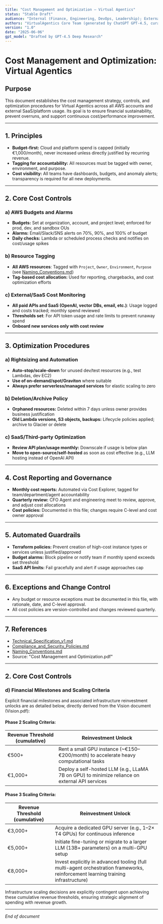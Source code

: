 ```yaml
---
title: "Cost Management and Optimization – Virtual Agentics"
status: "Stable Draft"
audience: "Internal (Finance, Engineering, DevOps, Leadership); External (Auditors, Stakeholders)"
authors: "VirtualAgentics Core Team (generated by ChatGPT GPT-4.5, curated by Ben)"
version: "1.0"
date: "2025-06-06"
gpt_model: "Drafted by GPT-4.5 Deep Research"
---
```


# Cost Management and Optimization: Virtual Agentics

## Purpose

This document establishes the cost management strategy, controls, and optimization procedures for Virtual Agentics across all AWS accounts and external SaaS/platform usage. Its goal is to ensure financial sustainability, prevent overruns, and support continuous cost/performance improvement.

---

## 1. Principles

- **Budget-first:** Cloud and platform spend is capped (initially €1,000/month), never increased unless directly justified by recurring revenue.
- **Tagging for accountability:** All resources must be tagged with owner, environment, and purpose.
- **Cost visibility:** All teams have dashboards, budgets, and anomaly alerts; transparency is required for all new deployments.

---

## 2. Core Cost Controls

### a) AWS Budgets and Alarms

- **Budgets:** Set at organization, account, and project level; enforced for prod, dev, and sandbox OUs
- **Alarms:** Email/Slack/SNS alerts on 70%, 90%, and 100% of budget
- **Daily checks:** Lambda or scheduled process checks and notifies on cost/usage spikes

### b) Resource Tagging

- **All AWS resources**: Tagged with `Project`, `Owner`, `Environment`, `Purpose` (see [Naming_Conventions.md](../Naming_Conventions.md))
- **Tag-based cost allocation:** Used for reporting, chargebacks, and cost optimization efforts

### c) External/SaaS Cost Monitoring

- **All paid APIs and SaaS (OpenAI, vector DBs, email, etc.)**: Usage logged and costs tracked; monthly spend reviewed
- **Thresholds set**: For API token usage and rate limits to prevent runaway spend
- **Onboard new services only with cost review**

---

## 3. Optimization Procedures

### a) Rightsizing and Automation

- **Auto-stop/scale-down** for unused dev/test resources (e.g., test Lambdas, dev EC2)
- **Use of on-demand/spot/Graviton** where suitable
- **Always prefer serverless/managed services** for elastic scaling to zero

### b) Deletion/Archive Policy

- **Orphaned resources:** Deleted within 7 days unless owner provides business justification
- **Old Lambda versions, S3 objects, backups:** Lifecycle policies applied; archive to Glacier or delete

### c) SaaS/Third-party Optimization

- **Review API plan/usage monthly:** Downscale if usage is below plan
- **Move to open-source/self-hosted** as soon as cost effective (e.g., LLM hosting instead of OpenAI API)

---

## 4. Cost Reporting and Governance

- **Monthly cost reports:** Automated via Cost Explorer, tagged for team/department/agent accountability
- **Quarterly review:** CFO Agent and engineering meet to review, approve, and adjust cost allocations
- **Cost policies:** Documented in this file; changes require C-level and cost owner approval

---

## 5. Automated Guardrails

- **Terraform policies:** Prevent creation of high-cost instance types or services unless justified/approved
- **Budget alarms:** Block pipeline or notify team if monthly spend exceeds set threshold
- **SaaS API limits:** Fail gracefully and alert if usage approaches cap

---

## 6. Exceptions and Change Control

- Any budget or resource exceptions must be documented in this file, with rationale, date, and C-level approval.
- All cost policies are version-controlled and changes reviewed quarterly.

---

## 7. References

- [Technical_Specification_v1.md](../Technical_Specification_v1.md)
- [Compliance_and_Security_Policies.md](../Compliance_and_Security_Policies.md)
- [Naming_Conventions.md](../Naming_Conventions.md)
- Source: "Cost Management and Optimization.pdf"

---


## 2. Core Cost Controls

### d) Financial Milestones and Scaling Criteria

Explicit financial milestones and associated infrastructure reinvestment unlocks are as detailed below, directly derived from the Vision document (Vision.pdf):

#### Phase 2 Scaling Criteria:

| Revenue Threshold (cumulative) | Reinvestment Unlock                                |
|--------------------------------|----------------------------------------------------|
| €500+                          | Rent a small GPU instance (~€150–€200/month) to accelerate heavy computational tasks |
| €1,000+                        | Deploy a self-hosted LLM (e.g., LLaMA 7B on GPU) to minimize reliance on external API services |

#### Phase 3 Scaling Criteria:

| Revenue Threshold (cumulative) | Reinvestment Unlock                                |
|--------------------------------|----------------------------------------------------|
| €3,000+                        | Acquire a dedicated GPU server (e.g., 1–2× T4 GPUs) for continuous inference |
| €5,000+                        | Initiate fine-tuning or migrate to a larger LLM (13B+ parameters) on a multi-GPU setup |
| €8,000+                        | Invest explicitly in advanced tooling (full multi-agent orchestration frameworks, reinforcement learning training infrastructure) |

Infrastructure scaling decisions are explicitly contingent upon achieving these cumulative revenue thresholds, ensuring strategic alignment of spending with revenue growth.


---

*End of document*
